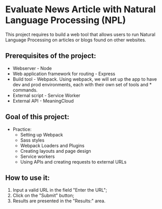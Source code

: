 # Evaluate News Article with Natural Language Processing (NPL)
This project requires to build a web tool that allows users to run Natural Language Processing on articles or blogs found on other websites.

## Prerequisites of the project:
* Webserver - Node
* Web application framework for routing - Express
* Build tool - Webpack. Using webpack, we will set up the app to have dev and prod environments, each with their own set of tools and * commands.
* External script - Service Worker
* External API - MeaningCloud

## Goal of this project:
* Practice:
    * Setting up Webpack
    * Sass styles
    * Webpack Loaders and Plugins
    * Creating layouts and page design
    * Service workers
    * Using APIs and creating requests to external URLs

## How to use it:
1. Input a valid URL in the field "Enter the URL";
1. Click on the "Submit" button;
1. Results are presented in the "Results:" area.